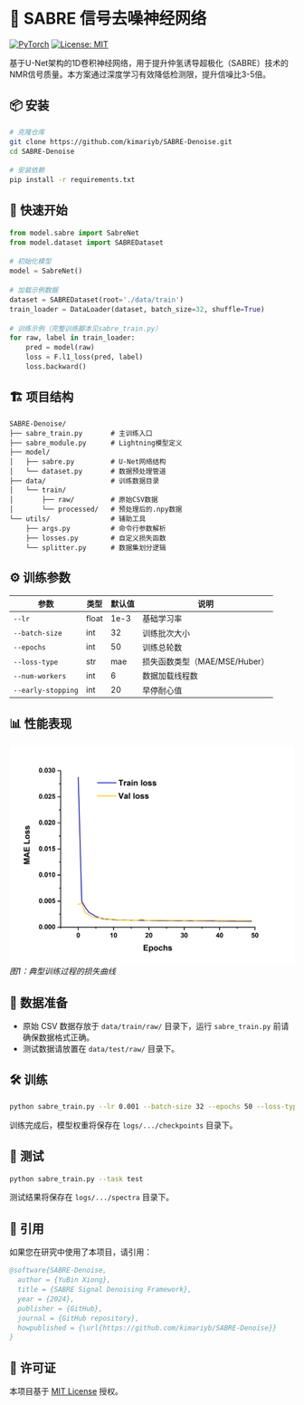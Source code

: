# 🧪 SABRE 信号去噪神经网络

[![PyTorch](https://img.shields.io/badge/PyTorch-2.0+-red.svg)](https://pytorch.org/)
[![License: MIT](https://img.shields.io/badge/License-MIT-yellow.svg)](https://opensource.org/licenses/MIT)

基于U-Net架构的1D卷积神经网络，用于提升仲氢诱导超极化（SABRE）技术的NMR信号质量。本方案通过深度学习有效降低检测限，提升信噪比3-5倍。

## 📦 安装
```bash
# 克隆仓库
git clone https://github.com/kimariyb/SABRE-Denoise.git
cd SABRE-Denoise

# 安装依赖
pip install -r requirements.txt
```

## 🚀 快速开始
```python
from model.sabre import SabreNet
from model.dataset import SABREDataset

# 初始化模型
model = SabreNet()

# 加载示例数据
dataset = SABREDataset(root='./data/train')
train_loader = DataLoader(dataset, batch_size=32, shuffle=True)

# 训练示例（完整训练脚本见sabre_train.py）
for raw, label in train_loader:
    pred = model(raw)
    loss = F.l1_loss(pred, label)
    loss.backward()
```

## 🏗 项目结构
```
SABRE-Denoise/
├── sabre_train.py       # 主训练入口
├── sabre_module.py      # Lightning模型定义
├── model/
│   ├── sabre.py         # U-Net网络结构
│   └── dataset.py       # 数据预处理管道
├── data/                # 训练数据目录
│   └── train/          
│       ├── raw/         # 原始CSV数据
│       └── processed/   # 预处理后的.npy数据
└── utils/               # 辅助工具
    ├── args.py          # 命令行参数解析
    ├── losses.py        # 自定义损失函数
    └── splitter.py      # 数据集划分逻辑    
```

## ⚙️ 训练参数
| 参数 | 类型 | 默认值 | 说明 |
|------|------|--------|-----|
| `--lr` | float | 1e-3 | 基础学习率 |
| `--batch-size` | int | 32 | 训练批次大小 |
| `--epochs` | int | 50 | 训练总轮数 |
| `--loss-type` | str | mae | 损失函数类型（MAE/MSE/Huber）|
| `--num-workers` | int | 6 | 数据加载线程数 |
| `--early-stopping` | int | 20 | 早停耐心值 |

## 📊 性能表现
![训练曲线](docs/loss_curve.png)
*图1：典型训练过程的损失曲线*

## 📝 数据准备
- 原始 CSV 数据存放于 `data/train/raw/` 目录下，运行 `sabre_train.py` 前请确保数据格式正确。
- 测试数据请放置在 `data/test/raw/` 目录下。

## 🛠 训练
```bash
python sabre_train.py --lr 0.001 --batch-size 32 --epochs 50 --loss-type mse
```

训练完成后，模型权重将保存在 `logs/.../checkpoints` 目录下。

## 🧪 测试
```bash
python sabre_train.py --task test
```

测试结果将保存在 `logs/.../spectra` 目录下。


## 📜 引用
如果您在研究中使用了本项目，请引用：
```bibtex
@software{SABRE-Denoise,
  author = {YuBin Xiong},
  title = {SABRE Signal Denoising Framework},
  year = {2024},
  publisher = {GitHub},
  journal = {GitHub repository},
  howpublished = {\url{https://github.com/kimariyb/SABRE-Denoise}}
}
```

## 📄 许可证
本项目基于 [MIT License](LICENSE) 授权。

        